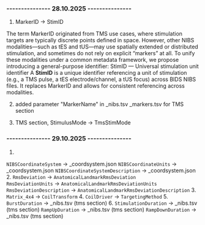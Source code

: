 ###  --------------- 28.10.2025  ---------------
1. MarkerID -> StimID

The term MarkerID originated from TMS use cases, where stimulation targets are typically discrete points defined in space. However, other NIBS modalities—such as tES and tUS—may use spatially extended or distributed stimulation, and sometimes do not rely on explicit “markers” at all. 
To unify these modalities under a common metadata framework, we propose introducing a general-purpose identifier:
StimID — Universal stimulation unit identifier
A **StimID** is a unique identifier referencing a unit of stimulation (e.g., a TMS pulse, a tES electrode/channel, a tUS focus) across BIDS NIBS files. 
It replaces MarkerID and allows for consistent referencing across modalities.

2. added parameter "MarkerName" in _nibs.tsv _markers.tsv for TMS section

3. TMS section, StimulusMode -> TmsStimMode

### --------------- 29.10.2025  ---------------
1. 
`NIBSCoordinateSystem` -> _coordsystem.json
`NIBSCoordinateUnits` -> _coordsystem.json
`NIBSCoordinateSystemDescription` -> _coordsystem.json
2. 
`RmsDeviation` -> `AnatomicalLandmarkRmsDeviation`          
`RmsDeviationUnits` -> `AnatomicalLandmarkRmsDeviationUnits`             
`RmsDeviationDescription` -> `AnatomicalLandmarkRmsDeviationDescription`
3. 
`Matrix_4x4` -> `CoilTransform`
4. 
`CoilDriver` -> `TargetingMethod`
5.
`BurstDuration` -> _nibs.tsv (tms section)
6.
`StimulationDuration` -> _nibs.tsv (tms section)
`RampUpDuration` -> _nibs.tsv (tms section)
`RampDownDuration` -> _nibs.tsv (tms section)